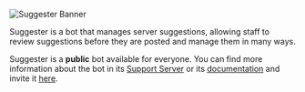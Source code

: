 ![Suggester Banner](https://cdn.discordapp.com/attachments/654421515646795784/671360271930884096/suggester_banner.png)

Suggester is a bot that manages server suggestions, allowing staff to review suggestions before they are posted and manage them in many ways.

Suggester is a **public** bot available for everyone. You can find more information about the bot in its [Support Server](https://discord.gg/G5pEdUp) or its [documentation](https://suggester.gitbook.io) and invite it [here](https://discordapp.com/oauth2/authorize?client_id=564426594144354315&scope=bot&permissions=604367937).
